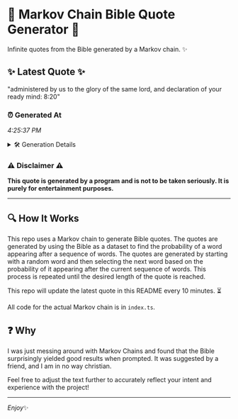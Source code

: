 # 📖 Markov Chain Bible Quote Generator 📖

Infinite quotes from the Bible generated by a Markov chain. ✨

## ✨ Latest Quote ✨
"administered by us to the glory of the same lord, and declaration of your ready mind: 8:20"

### ⏰ Generated At
*4:25:37 PM*

<details>
    <summary>🛠️ Generation Details</summary>
    <p>
        <strong>🌱 Seed:</strong> administered<br>
        <strong>🔄 Iterations:</strong> 16<br>
        <strong>📜 Context History:</strong><br>[ administered ]: by<br>[ administered, by ]: us<br>[ administered, by, us ]: to<br>[ administered, by, us, to ]: the<br>[ administered, by, us, to, the ]: glory<br>[ administered, by, us, to, the, glory ]: of<br>[ by, us, to, the, glory, of ]: the<br>[ us, to, the, glory, of, the ]: same<br>[ to, the, glory, of, the, same ]: lord,<br>[ the, glory, of, the, same, lord, ]: and<br>[ glory, of, the, same, lord,, and ]: declaration<br>[ of, the, same, lord,, and, declaration ]: of<br>[ the, same, lord,, and, declaration, of ]: your<br>[ same, lord,, and, declaration, of, your ]: ready<br>[ lord,, and, declaration, of, your, ready ]: mind:<br>[ and, declaration, of, your, ready, mind: ]: 8:20<br>
    </p>
</details>

### ⚠️ Disclaimer ⚠️
**This quote is generated by a program and is not to be taken seriously. It is purely for entertainment purposes.**

---

## 🔍 How It Works

This repo uses a Markov chain to generate Bible quotes. The quotes are generated by using the Bible as a dataset to find the probability of a word appearing after a sequence of words. The quotes are generated by starting with a random word and then selecting the next word based on the probability of it appearing after the current sequence of words. This process is repeated until the desired length of the quote is reached.

This repo will update the latest quote in this README every 10 minutes. ⏳

All code for the actual Markov chain is in `index.ts`.

## ❓ Why

I was just messing around with Markov Chains and found that the Bible surprisingly yielded good results when prompted. 
It was suggested by a friend, and I am in no way christian.

Feel free to adjust the text further to accurately reflect your intent and experience with the project!

---

*Enjoy*✨
